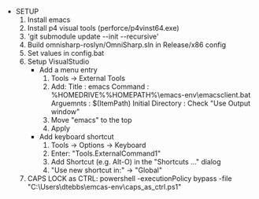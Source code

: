 
* SETUP
  1. Install emacs
  2. Install p4 visual tools (perforce/p4vinst64.exe)
  3. 'git submodule update --init --recursive'
  4. Build omnisharp-roslyn/OmniSharp.sln in Release/x86 config
  5. Set values in config.bat
  6. Setup VisualStudio
     - Add a menu entry
       1. Tools -> External Tools
       2. Add:
            Title : emacs
            Command : %HOMEDRIVE%%HOMEPATH%\emacs-env\emacsclient.bat
            Arguemnts : $(ItemPath)
            Initial Directory : <empty>
            Check "Use Output window"
       3. Move "emacs" to the top
       4. Apply
     - Add keyboard shortcut
       1. Tools -> Options -> Keyboard
       2. Enter: "Tools.ExternalCommand1"
       3. Add Shortcut (e.g. Alt-O) in the "Shortcuts ..." dialog
       4. "Use new shortcut in:" -> "Global"
  7. CAPS LOCK as CTRL:
     powershell -executionPolicy bypass -file "C:\Users\dtebbs\emcas-env\caps_as_ctrl.ps1"
